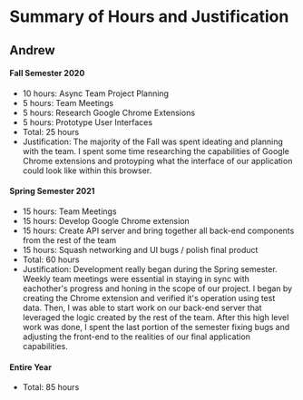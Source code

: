 # Summary of Hours and Justification

## Andrew

#### Fall Semester 2020
- 10 hours: Async Team Project Planning
- 5 hours: Team Meetings
- 5 hours: Research Google Chrome Extensions
- 5 hours: Prototype User Interfaces
- Total: 25 hours
- Justification: The majority of the Fall was spent ideating and planning with the team. I spent some time researching the capabilities of Google Chrome extensions and protoyping what the interface of our application could look like within this browser.

#### Spring Semester 2021
- 15 hours: Team Meetings
- 15 hours: Develop Google Chrome extension
- 15 hours: Create API server and bring together all back-end components from the rest of the team
- 15 hours: Squash networking and UI bugs / polish final product
- Total: 60 hours
- Justification: Development really began during the Spring semester. Weekly team meetings were essential in staying in sync with eachother's progress and honing in the scope of our project. I began by creating the Chrome extension and verified it's operation using test data. Then, I was able to start work on our back-end server that leveraged the logic created by the rest of the team. After this high level work was done, I spent the last portion of the semester fixing bugs and adjusting the front-end to the realities of our final application capabilities.

#### Entire Year
- Total: 85 hours
